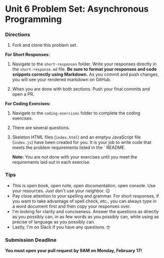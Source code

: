 # Unit 6 Problem Set: Asynchronous Programming

### Directions

1. Fork and clone this problem set.

**For Short Responses:**

1. Navigate to the `short-responses` folder. Write your responses directly in the `short-response.md` file. **Be sure to format your responses and code snippets correctly using Markdown.** As you commit and push changes, you will see your rendered markdown on GitHub.

2. When you are done with both sections. Push your final commits and open a PR.

**For Coding Exercises:**

1. Navigate to the `coding-exercises` folder to complete the coding exercises.
2. There are several questions.
3. Skeleton HTML files (`index.html`) and an emptyu JavaScript file (`index.js`) have been created for you. It is your job to write code that meets the problem requirements listed in the ` README.

   **Note:** You are not done with your exercises until you meet the requirements laid out in each exercise.

### Tips

- This is open book, open note, open documentation, open console. Use your resources. Just don't use your neighbor. 😉
- Pay close attention to your spelling and grammar. For short responses, if you want to take advantage of spell check, etc., you can always type in a word document first and then copy your responses over.
- I'm looking for clarity and conciseness. Answer the questions as directly as you possibly can, in as few words as you possibly can, while using as precise of language as you possibly can.
- Lastly, I'm on Slack if you have any questions. 🤓

### Submission Deadline

**You must open your pull request by 9AM on Monday, February 17!**
